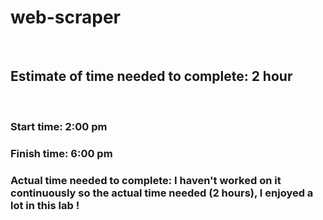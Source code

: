 # web-scraper

<br>

## Estimate of time needed to complete: 2 hour
<br>

### Start time: 2:00 pm
### Finish time: 6:00 pm
### Actual time needed to complete: I haven't worked on it continuously so the actual time needed (2 hours),  I enjoyed a lot in this lab !

<br>
